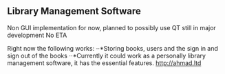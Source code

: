 ## Library Management Software
Non GUI implementation for now, planned to possibly use QT
still in major development
No ETA

Right now the following works:
    ⋅⋅*Storing books, users and the sign in and sign out of the books
    ⋅⋅*Currently it could work as a personally library management software, it has the essential features.
http://ahmad.ltd
